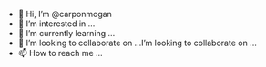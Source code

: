 - 👋 Hi, I’m @carponmogan
- 👀 I’m interested in ...
- 🌱 I’m currently learning ...
- 💞️ I’m looking to collaborate on ...I’m looking to collaborate on ...
- 📫 How to reach me ...

<!---
carponmogan/carponmogan is a ✨ special ✨ repository because its `README.md` (this file) appears on your GitHub profile.
You can click the Preview link to take a look at your changes.
--->
